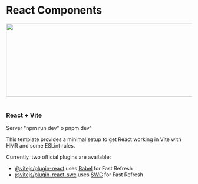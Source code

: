 # React Components

<img src="https://github.com/Daniel-L10N/Personal_notes/blob/main/assets/icons/Lenguages%20of%20programing/React.jpg?raw=true" style="width:544px;height:200px;"><br/><br/>


### React + Vite
Server "npm run dev" o pnpm dev"

This template provides a minimal setup to get React working in Vite with HMR and some ESLint rules.

Currently, two official plugins are available:

- [@vitejs/plugin-react](https://github.com/vitejs/vite-plugin-react/blob/main/packages/plugin-react/README.md) uses [Babel](https://babeljs.io/) for Fast Refresh
- [@vitejs/plugin-react-swc](https://github.com/vitejs/vite-plugin-react-swc) uses [SWC](https://swc.rs/) for Fast Refresh
